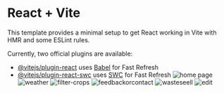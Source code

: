 # React + Vite

This template provides a minimal setup to get React working in Vite with HMR and some ESLint rules.

Currently, two official plugins are available:

- [@vitejs/plugin-react](https://github.com/vitejs/vite-plugin-react/blob/main/packages/plugin-react/README.md) uses [Babel](https://babeljs.io/) for Fast Refresh
- [@vitejs/plugin-react-swc](https://github.com/vitejs/vite-plugin-react-swc) uses [SWC](https://swc.rs/) for Fast Refresh
![home page](https://github.com/rock-02/agrofarmFrontend/assets/98045645/a5e4f3ff-cb89-4575-99d1-9501d890230c)
![weather](https://github.com/rock-02/agrofarmFrontend/assets/98045645/f71373bd-6b94-4172-aa21-7f8249604668)
![filter-crops](https://github.com/rock-02/agrofarmFrontend/assets/98045645/5bbec64a-8ca7-49f4-9fe6-8e714b7508fb)
![feedbackorcontact](https://github.com/rock-02/agrofarmFrontend/assets/98045645/2066f2c9-edd5-4c79-a785-4c909b2cdca7)
![wasteseell](https://github.com/rock-02/agrofarmFrontend/assets/98045645/8bd13b49-d391-4921-858d-69d5e6a7f11e)
![edit](https://github.com/rock-02/agrofarmFrontend/assets/98045645/70c29270-8852-4194-8abb-5bf8e841a9d6)
